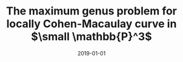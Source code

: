 ---
title: "The maximum genus problem for locally Cohen-Macaulay curve in $\\small \\mathbb{P}^3$"
briefDescription: ""
collaborators: [{"nome":"V. Beorchia"},{"nome":"E. Schlesinger"}]
featured: false
date: 2019-01-01
weight: 7
sitemap:
priority : 0.8
---